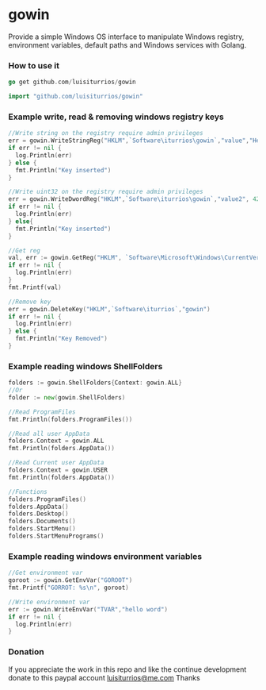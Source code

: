 gowin
=====

Provide a simple Windows OS interface to manipulate Windows registry, environment variables, default paths and Windows services with Golang. 

### How to use it
```go
go get github.com/luisiturrios/gowin
```

```go
import "github.com/luisiturrios/gowin"
```

### Example write, read & removing windows registry keys
```go
//Write string on the registry require admin privileges
err = gowin.WriteStringReg("HKLM",`Software\iturrios\gowin`,"value","Hello world")
if err != nil {
  log.Println(err)
} else {
  fmt.Println("Key inserted")
}
```
```go
//Write uint32 on the registry require admin privileges
err = gowin.WriteDwordReg("HKLM",`Software\iturrios\gowin`,"value2", 4294967295)
if err != nil {
  log.Println(err)
} else{
  fmt.Println("Key inserted")
}
```
```go
//Get reg
val, err := gowin.GetReg("HKLM", `Software\Microsoft\Windows\CurrentVersion\Explorer\Shell Folders`, "Common AppData")
if err != nil {
  log.Println(err)
}
fmt.Printf(val)
```
```go
//Remove key
err = gowin.DeleteKey("HKLM",`Software\iturrios`,"gowin")
if err != nil {
  log.Println(err)
} else {
  fmt.Println("Key Removed")
}
```

### Example reading windows ShellFolders
```go
folders := gowin.ShellFolders{Context: gowin.ALL}
//Or 
folder := new(gowin.ShellFolders)

//Read ProgramFiles
fmt.Println(folders.ProgramFiles())

//Read all user AppData
folders.Context = gowin.ALL
fmt.Println(folders.AppData())

//Read Current user AppData
folders.Context = gowin.USER
fmt.Println(folders.AppData())

//Functions
folders.ProgramFiles()
folders.AppData()
folders.Desktop()
folders.Documents()
folders.StartMenu()
folders.StartMenuPrograms()
```

### Example reading windows environment variables
```go
//Get environment var
goroot := gowin.GetEnvVar("GOROOT")
fmt.Printf("GORROT: %s\n", goroot)
```
```go
//Write environment var
err := gowin.WriteEnvVar("TVAR","hello word")
if err != nil {
  log.Println(err)
}
```

### Donation
If you appreciate the work in this repo and like the continue development donate to this paypal account 
luisiturrios@me.com
Thanks
